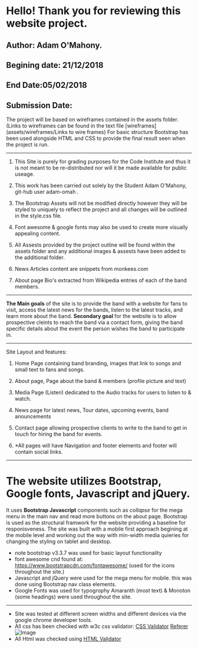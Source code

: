 Hello! Thank you for reviewing this website project.
=======

## Author: Adam O'Mahony.
## Begining date: 21/12/2018
## End Date:05/02/2018
## Submission Date:

The project will be based on wireframes contained in the assets folder. (Links to wireframes can be found in the text file [wireframes](assets/wireframes/Links to wire frames)
For basic structure Bootstrap has been used alongside HTML and CSS to provide the final result seen when the project is run.

---

1. This Site is purely for grading purposes for the Code Institute and thus it is not meant to be re-distributed nor will it be made available for public useage.
 
2. This work has been carried out solely by the Student Adam O'Mahony, git-hub user adam-omah .
 
3. The Bootstrap Assets will not be modified directly however they will be styled to uniquely to reflect the project and all changes will be outlined in the style.css file.
 
4. Font awesome & google fonts may also be used to create more visually appealing content.
 
5. All Assests provided by the project outline will be found within the assets folder and any additional images & assests have been added to the additional folder.
 
6. News Articles content are snippets from monkees.com
 
7. About page Bio's extracted from Wikipedia entries of each of the band members.

---

**The Main goals** of the site is to provide the band with a website for fans to visit, access the latest news for the bands, listen to the latest tracks, and learn more about the band.
**Secondary goal** for the website is to allow prospective cleints to reach the band via a contact form, giving the band specific details about the event the person wishes the band to participate in.

---

Site Layout and features:
 
1. Home Page containing band branding, images that link to songs and small text to fans and songs.

2. About page, Page about the band & members (profile picture and text)

3. Media Page (Listen) dedicated to the Audio tracks for users to listen to & watch.

4. News page for latest news, Tour dates, upcoming events, band anouncements

5. Contact page allowing prospective clients to write to the band to get in touch for hiring the band for events.
6. *All pages will have Navigation and footer elements and footer will contain social links.

---

The website utilizes Bootstrap, Google fonts, Javascript and jQuery. 
=======

It uses **Bootstrap Javascript** components such as _collapse_ for the mega menu in the main nav and read more buttons on the about page.
Bootstrap is used as the structural framwork for the website providing a baseline for responisveness.
The site was built with a mobile first approach begining at the mobile level and working out the way with min-width media quieries for changing the styling on tablet and desktop.

 * note bootstrap v3.3.7 was used for basic layout functionality
 * font awesome cnd found at: https://www.bootstrapcdn.com/fontawesome/ (used for the icons throughout the site.)
 * Javascript and jQuery were used for the mega menu for mobile. this was done using Bootstrap nav class elements.
 * Google Fonts was used for typogrophy Amaranth (most text) & Monoton (some headings) were used throughout the site.

---

* Site was tested at different screen widths and different devices via the google chrome developer tools.
* All css has been checked with w3c css validator: [CSS Validator](https://jigsaw.w3.org/css-validator/) [Referer](http://jigsaw.w3.org/css-validator/check/referer) ![Image](http://jigsaw.w3.org/css-validator/images/vcss-blue) 
* All Html was checked using  [HTML Validator](https://validator.w3.org/)

